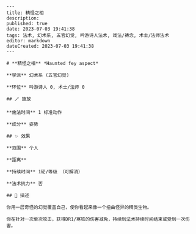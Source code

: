 
    ---
    title: 精怪之相
    description: 
    published: true
    date: 2023-07-03 19:41:38
    tags: 法术, 幻术系, 五官幻觉, 吟游诗人法术, 戏法/祷念, 术士/法师法术
    editor: markdown
    dateCreated: 2023-07-03 19:41:38
    ---

    # **精怪之相** *Haunted fey aspect*

    **学派** 幻术系 (五官幻觉) 

    **环位** 吟游诗人 0, 术士/法师 0

    ## 🪄 施放

    **施法时间** 1 标准动作

    **成分** 姿势

    ## ✨ 效果  

    **范围** 个人

    **距离**   

    **持续时间** 1轮/等级 （可解消） 

    **法术抗力** 否

    ## 📖 描述

    你用一层奇怪的幻觉覆盖自己，使你看起来像一个扭曲怪异的精类生物。

    你在针对一次单次攻击，获得DR1/寒铁的伤害减免，持续到法术持续时间结束或受到一次伤害。
    